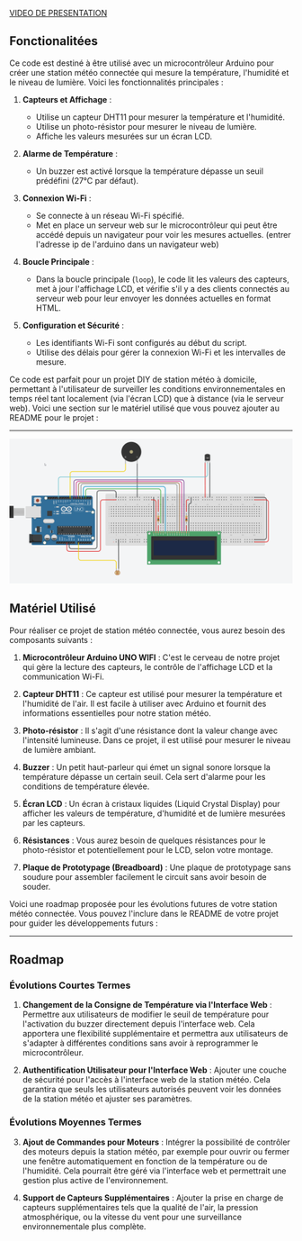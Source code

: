 [VIDEO DE PRESENTATION](https://youtu.be/zhIhpYF2-kY)


## Fonctionalitées

Ce code est destiné à être utilisé avec un microcontrôleur Arduino pour créer une station météo connectée qui mesure la température, l'humidité et le niveau de lumière. Voici les fonctionnalités principales :

1. **Capteurs et Affichage** :
   - Utilise un capteur DHT11 pour mesurer la température et l'humidité.
   - Utilise un photo-résistor pour mesurer le niveau de lumière.
   - Affiche les valeurs mesurées sur un écran LCD.

2. **Alarme de Température** :
   - Un buzzer est activé lorsque la température dépasse un seuil prédéfini (27°C par défaut).

3. **Connexion Wi-Fi** :
   - Se connecte à un réseau Wi-Fi spécifié.
   - Met en place un serveur web sur le microcontrôleur qui peut être accédé depuis un navigateur pour voir les mesures actuelles. (entrer l'adresse ip de l'arduino dans un navigateur web)

4. **Boucle Principale** :
   - Dans la boucle principale (`loop`), le code lit les valeurs des capteurs, met à jour l'affichage LCD, et vérifie s'il y a des clients connectés au serveur web pour leur envoyer les données actuelles en format HTML.

5. **Configuration et Sécurité** :
   - Les identifiants Wi-Fi sont configurés au début du script.
   - Utilise des délais pour gérer la connexion Wi-Fi et les intervalles de mesure.

Ce code est parfait pour un projet DIY de station météo à domicile, permettant à l'utilisateur de surveiller les conditions environnementales en temps réel tant localement (via l'écran LCD) que à distance (via le serveur web).
Voici une section sur le matériel utilisé que vous pouvez ajouter au README pour le projet :

---
![](/SCHEMA.png)

## Matériel Utilisé

Pour réaliser ce projet de station météo connectée, vous aurez besoin des composants suivants :

1. **Microcontrôleur Arduino UNO WIFI** : C'est le cerveau de notre projet qui gère la lecture des capteurs, le contrôle de l'affichage LCD et la communication Wi-Fi.

2. **Capteur DHT11** : Ce capteur est utilisé pour mesurer la température et l'humidité de l'air. Il est facile à utiliser avec Arduino et fournit des informations essentielles pour notre station météo.

3. **Photo-résistor** : Il s'agit d'une résistance dont la valeur change avec l'intensité lumineuse. Dans ce projet, il est utilisé pour mesurer le niveau de lumière ambiant.

4. **Buzzer** : Un petit haut-parleur qui émet un signal sonore lorsque la température dépasse un certain seuil. Cela sert d'alarme pour les conditions de température élevée.

5. **Écran LCD** : Un écran à cristaux liquides (Liquid Crystal Display) pour afficher les valeurs de température, d'humidité et de lumière mesurées par les capteurs.

6. **Résistances** : Vous aurez besoin de quelques résistances pour le photo-résistor et potentiellement pour le LCD, selon votre montage.

7. **Plaque de Prototypage (Breadboard)** : Une plaque de prototypage sans soudure pour assembler facilement le circuit sans avoir besoin de souder.

Voici une roadmap proposée pour les évolutions futures de votre station météo connectée. Vous pouvez l'inclure dans le README de votre projet pour guider les développements futurs :

---

## Roadmap

### Évolutions Courtes Termes

1. **Changement de la Consigne de Température via l'Interface Web** : Permettre aux utilisateurs de modifier le seuil de température pour l'activation du buzzer directement depuis l'interface web. Cela apportera une flexibilité supplémentaire et permettra aux utilisateurs de s'adapter à différentes conditions sans avoir à reprogrammer le microcontrôleur.

2. **Authentification Utilisateur pour l'Interface Web** : Ajouter une couche de sécurité pour l'accès à l'interface web de la station météo. Cela garantira que seuls les utilisateurs autorisés peuvent voir les données de la station météo et ajuster ses paramètres.

### Évolutions Moyennes Termes

3. **Ajout de Commandes pour Moteurs** : Intégrer la possibilité de contrôler des moteurs depuis la station météo, par exemple pour ouvrir ou fermer une fenêtre automatiquement en fonction de la température ou de l'humidité. Cela pourrait être géré via l'interface web et permettrait une gestion plus active de l'environnement.

4. **Support de Capteurs Supplémentaires** : Ajouter la prise en charge de capteurs supplémentaires tels que la qualité de l'air, la pression atmosphérique, ou la vitesse du vent pour une surveillance environnementale plus complète.

